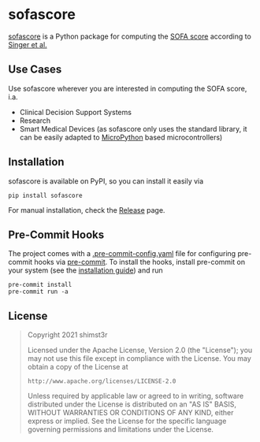 # sofascore

[sofascore](https://www.github.com/shimst3r/sofascore) is a Python package for computing the [SOFA score](https://en.wikipedia.org/wiki/SOFA_score) according to [Singer et al.](https://doi.org/10.1001%2Fjama.2016.0287)

## Use Cases

Use sofascore wherever you are interested in computing the SOFA score, i.a.

- Clinical Decision Support Systems
- Research
- Smart Medical Devices (as sofascore only uses the standard library, it can be easily adapted to [MicroPython](https://micropython.org) based microcontrollers)

## Installation

sofascore is available on PyPI, so you can install it easily via

```shell
pip install sofascore
```

For manual installation, check the [Release](https://github.com/shimst3r/sofascore/releases/tag/v1.0.0) page.

## Pre-Commit Hooks

The project comes with a [.pre-commit-config.yaml](./.pre-commit-config.yaml) file for configuring pre-commit hooks via [pre-commit](https://pre-commit.com). To install the hooks, install pre-commit on your system (see the [installation guide](https://pre-commit.com/#install)) and run

```shell
pre-commit install
pre-commit run -a
```

## License

> Copyright 2021 shimst3r
>
> Licensed under the Apache License, Version 2.0 (the "License");
> you may not use this file except in compliance with the License.
> You may obtain a copy of the License at
>
>     http://www.apache.org/licenses/LICENSE-2.0
>
> Unless required by applicable law or agreed to in writing, software
> distributed under the License is distributed on an "AS IS" BASIS,
> WITHOUT WARRANTIES OR CONDITIONS OF ANY KIND, either express or implied.
> See the License for the specific language governing permissions and
> limitations under the License.

